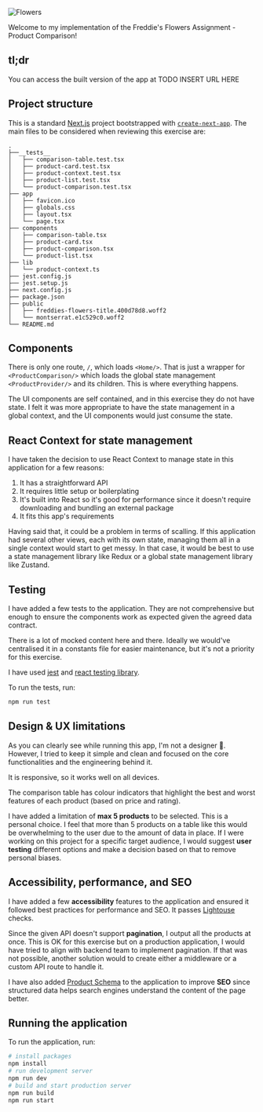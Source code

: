 ![Flowers](https://cdn.builder.io/api/v1/image/assets%2Fbb2447fcd31e4bf78272b962b2c40b62%2F4e271ff9aaef42709fe80114acb74de8)

Welcome to my implementation of the Freddie's Flowers Assignment - Product Comparison!

## tl;dr 

You can access the built version of the app at TODO INSERT URL HERE

## Project structure

This is a standard [Next.js](https://nextjs.org) project bootstrapped with [`create-next-app`](https://nextjs.org/docs/app/api-reference/cli/create-next-app). The main files to be considered when reviewing this exercise are:

```
.
├──__tests__
│   ├── comparison-table.test.tsx
│   ├── product-card.test.tsx
│   ├── product-context.test.tsx
│   ├── product-list.test.tsx
│   └── product-comparison.test.tsx
├── app
│   ├── favicon.ico
│   ├── globals.css
│   ├── layout.tsx
│   └── page.tsx
├── components
│   ├── comparison-table.tsx
│   ├── product-card.tsx
│   ├── product-comparison.tsx
│   └── product-list.tsx
├── lib
│   └── product-context.ts
├── jest.config.js
├── jest.setup.js
├── next.config.js
├── package.json
├── public
│   ├── freddies-flowers-title.400d78d8.woff2
│   └── montserrat.e1c529c0.woff2
└── README.md

```

## Components

There is only one route, `/`, which loads `<Home/>`. That is just a wrapper for `<ProductComparison/>` which loads the global state management `<ProductProvider/>` and its children. This is where everything happens.

The UI components are self contained, and in this exercise they do not have state. I felt it was more appropriate to have the state management in a global context, and the UI components would just consume the state.

## React Context for state management

I have taken the decision to use React Context to manage state in this application for a few reasons:

1. It has a straightforward API
1. It requires little setup or boilerplating
1. It's built into React so it's good for performance since it doesn't require downloading and bundling an external package
1. It fits this app's requirements

Having said that, it could be a problem in terms of scalling. If this application had several other views, each with its own state, managing them all in a single context would start to get messy. In that case, it would be best to use a state management library like Redux or a global state management library like Zustand.

## Testing

I have added a few tests to the application. They are not comprehensive but enough to ensure the components work as expected given the agreed data contract. 

There is a lot of mocked content here and there. Ideally we would've centralised it in a constants file for easier maintenance, but it's not a priority for this exercise.

I have used [jest](https://jestjs.io) and [react testing library](https://testing-library.com/docs/react-testing-library/intro).

To run the tests, run:

```bash
npm run test
```

## Design & UX limitations

As you can clearly see while running this app, I'm not a designer 🙂. However, I tried to keep it simple and clean and focused on the core functionalities and the engineering behind it.

It is responsive, so it works well on all devices. 

The comparison table has colour indicators that highlight the best and worst features of each product (based on price and rating).

I have added a limitation of __max 5 products__ to be selected. This is a personal choice. I feel that more than 5 products on a table like this would be overwhelming to the user due to the amount of data in place. If I were working on this project for a specific target audience, I would suggest __user testing__ different options and make a decision based on that to remove personal biases.

## Accessibility, performance, and SEO

I have added a few __accessibility__ features to the application and ensured it followed best practices for performance and SEO. It passes [Lightouse](https://web.dev/lighthouse-axe/) checks.

Since the given API doesn't support __pagination__, I output all the products at once. This is OK for this exercise but on a production application, I would have tried to align with backend team to implement pagination. If that was not possible, another solution would to create either a middleware or a custom API route to handle it.

I have also added [Product Schema](https://schema.org/Product) to the application to improve __SEO__ since structured data helps search engines understand the content of the page better.

## Running the application

To run the application, run:

```bash
# install packages
npm install
# run development server
npm run dev
# build and start production server
npm run build
npm run start
```